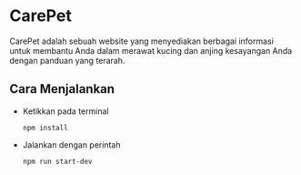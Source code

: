 # CarePet

CarePet adalah sebuah website yang menyediakan berbagai informasi untuk membantu Anda dalam merawat kucing dan anjing kesayangan Anda dengan panduan yang terarah.

## Cara Menjalankan

-   Ketikkan pada terminal

    ```
    npm install
    ```

-   Jalankan dengan perintah
    ```
    npm run start-dev
    ```
